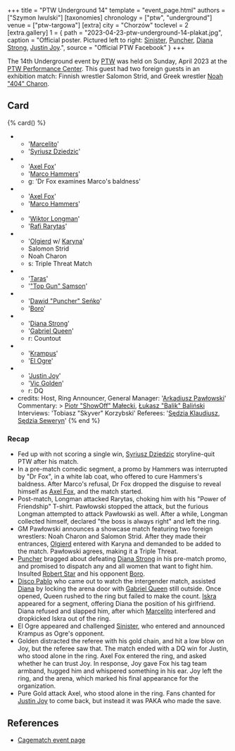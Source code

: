 +++
title = "PTW Underground 14"
template = "event_page.html"
authors = ["Szymon Iwulski"]
[taxonomies]
chronology = ["ptw", "underground"]
venue = ["ptw-targowa"]
[extra]
city = "Chorzów"
toclevel = 2
[extra.gallery]
1 = { path = "2023-04-23-ptw-underground-14-plakat.jpg", caption = "Official poster. Pictured left to right: [Sinister](@/w/sinister.md), [Puncher](@/w/puncher.md), [Diana Strong](@/w/diana-strong.md), [Justin Joy](@/w/justin-joy.md).", source = "Official PTW Facebook" }
+++

The 14th Underground event by [PTW](@/o/ptw.md) was held on Sunday, April 2023 at the [PTW Performance Center](@/v/ptw-targowa.md). This guest had two foreign guests in an exhibition match: Finnish wrestler Salomon Strid, and Greek wrestler [Noah "404" Charon](https://twitter.com/Noah404Charon).

## Card

{% card() %}
- - '[Marcelito](@/w/marcelito.md)'
  - '[Syriusz Dziedzic](@/w/dziedzic.md)'
- - '[Axel Fox](@/w/axel-fox.md)'
  - '[Marco Hammers](@/w/marco-hammers.md)'
  - g: 'Dr Fox examines Marco's baldness'
- - '[Axel Fox](@/w/axel-fox.md)'
  - '[Marco Hammers](@/w/marco-hammers.md)'
- - '[Wiktor Longman](@/w/wiktor-longman.md)'
  - '[Rafi Rarytas](@/w/rafi.md)'
- - '[Olgierd](@/w/olgierd.md) w/ [Karyna](@/w/karyna.md)'
  - Salomon Strid
  - Noah Charon
  - s: Triple Threat Match
- - '[Taras](@/w/taras.md)'
  - '["Top Gun" Samson](@/w/samson.md)'
- - '[Dawid "Puncher" Seńko](@/w/puncher.md)'
  - '[Boro](@/w/boro.md)'
- - '[Diana Strong](@/w/diana-strong.md)'
  - '[Gabriel Queen](@/w/gabriel-queen.md)'
  - r: Countout
- - '[Krampus](@/w/krampus.md)'
  - '[El Ogre](@/w/olgierd.md)'
- - '[Justin Joy](@/w/justin-joy.md)'
  - '[Vic Golden](@/w/vic-golden.md)'
  - r: DQ
- credits:
    Host, Ring Announcer, General Manager: '[Arkadiusz Pawłowski](@/w/pan-pawlowski.md)'
    Commentary: >
      [Piotr "ShowOff" Małecki](@/w/piotr-malecki.md),
      [Łukasz "Balik" Baliński](@/w/lukasz-balinski.md)
    Interviews: 'Tobiasz "Skyver" Korzybski'
    Referees: '[Sędzia Klaudiusz](@/w/sedzia-klaudiusz.md), [Sędzia Seweryn](@/w/sedzia-seweryn.md)'
{% end %}

### Recap

* Fed up with not scoring a single win, [Syriusz Dziedzic](@/w/dziedzic.md) storyline-quit PTW after his match.
* In a pre-match comedic segment, a promo by Hammers was interrupted by "Dr Fox", in a white lab coat, who offered to cure Hammers's baldness. After Marco's refusal, Dr Fox dropped the disguise to reveal himself as [Axel Fox](@/w/axel-fox.md), and the match started.
* Post-match, Longman attacked Rarytas, choking him with his "Power of Friendship" T-shirt. Pawłowski stopped the attack, but the furious Longman attempted to attack Pawłowski as well. After a while, Longman collected himself, declared "the boss is always right" and left the ring.
* GM Pawłowski announces a showcase match featuring two foreign wrestlers: Noah Charon and Salomon Strid. After they made their entrances, [Olgierd](@/w/olgierd.md) entered with Karyna and demanded to be added to the match. Pawłowski agrees, making it a Triple Threat.
* [Puncher](@/w/puncher.md) bragged about defeating [Diana Strong](@/w/diana-strong.md) in his pre-match promo, and promised to dispatch any and all women that want to fight him. Insulted [Robert Star](@/w/robert-star.md) and his opponent [Boro](@/w/boro.md).
* [Disco Pablo](@/w/disco-pablo.md) who came out to watch the intergender match, assisted [Diana](@/w/diana-strong.md) by locking the arena door with [Gabriel Queen](@/w/gabriel-queen.md) still outside. Once opened, Queen rushed to the ring but failed to make the count. [Iskra](@/w/iskra.md) appeared for a segment, offering Diana the position of his girlfriend. Diana refused and slapped him, after which [Marcelito](@/w/marcelito.md) interfered and dropkicked Iskra out of the ring.
* El Ogre appeared and challenged [Sinister](@/w/sinister.md), who entered and announced Krampus as Ogre's opponent.
* Golden distracted the referee with his gold chain, and hit a low blow on Joy, but the referee saw that. The match ended with a DQ win for Justin, who stood alone in the ring. Axel Fox entered the ring, and asked whether he can trust Joy. In response, Joy gave Fox his tag team armband, hugged him and whispered something in his ear. Joy left the ring, and the arena, which marked his final appearance for the organization.
* Pure Gold attack Axel, who stood alone in the ring. Fans chanted for [Justin Joy](@/w/justin-joy.md) to come back, but instead it was PAKA who made the save.

## References

* [Cagematch event page](https://www.cagematch.net/?id=1&nr=365968)
